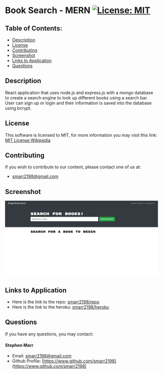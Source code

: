 # Book Search - MERN [![License: MIT](https://img.shields.io/badge/License-MIT-yellow.svg)](https://opensource.org/licenses/MIT)

## Table of Contents:

- [Description](./README.md#description)
- [License](./README.md#license)
- [Contributing](./README.md#contributing)
- [Screenshot](./README.md#screenshot)
- [Links to Application](./README.md#links-to-application)
- [Questions](./README.md#questions)

## Description

React application that uses node.js and express.js with a mongo database to create a search engine to look up different books using a search bar. User can sign up or login and their information is saved into the database using bcrypt.

## License

This software is licensed to MIT, for more information you may visit this link:
[MIT License Wikipedia](https://en.wikipedia.org/wiki/MIT_License)

## Contributing

If you wish to contribute to our content, please contact one of us at:

- smarr2198@gmail.com

## Screenshot

![ Book Search application home page screenshot ](./client/public/booksearch.png)

## Links to Application

- Here is the link to the repo: [smarr2198/repo](https://github.com/smarr2198/BookSearch-MERN)
- Here is the link to the heroku: [smarr2198/heroku](https://book-search-smarr2198.herokuapp.com/)

## Questions

If you have any questions, you may contact:

#### Stephen Marr

- Email: smarr2198@gmail.com
- Github Profile: [https://www.github.com/smarr2198](https://www.github.com/smarr2198)
